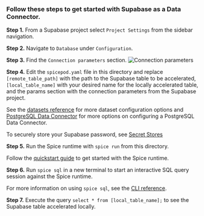 ### Follow these steps to get started with Supabase as a Data Connector.

**Step 1.** From a Supabase project select `Project Settings` from the sidebar navigation.

**Step 2.** Navigate to `Database` under `Configuration`.

**Step 3.** Find the `Connection parameters` section.
![Connection parameters](https://imagedelivery.net/HyTs22ttunfIlvyd6vumhQ/02a30c41-072c-49cc-cba3-e29f35ca6800/public)

**Step 4.** Edit the `spicepod.yaml` file in this directory and replace `[remote_table_path]` with the path to the Supabase table to be accelerated, `[local_table_name]` with your desired name for the locally accelerated table, and the params section with the connection parameters from the Supabase project.

See the [datasets reference](https://docs.spiceai.org/reference/spicepod/datasets) for more dataset configuration options and [PostgreSQL Data Connector](https://docs.spiceai.org/data-connectors/postgres) for more options on configuring a PostgreSQL Data Connector.

To securely store your Supabase password, see [Secret Stores](https://docs.spiceai.org/secret-stores)

**Step 5.** Run the Spice runtime with `spice run` from this directory.

Follow the [quickstart guide](https://docs.spiceai.org/getting-started) to get started with the Spice runtime.

**Step 6.** Run `spice sql` in a new terminal to start an interactive SQL query session against the Spice runtime.

For more information on using `spice sql`, see the [CLI reference](https://docs.spiceai.org/cli/reference/sql).

**Step 7.** Execute the query `select * from [local_table_name];` to see the Supabase table accelerated locally.